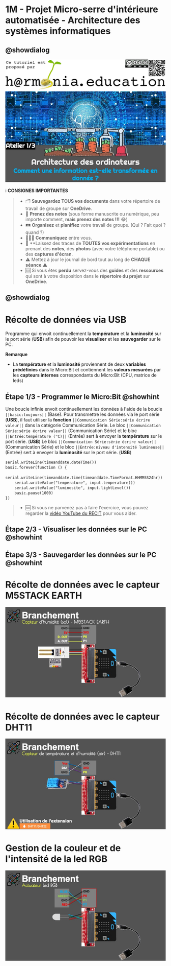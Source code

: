 # 1M - Projet Micro-serre d'intérieure automatisée - Architecture des systèmes informatiques

## @showdialog

![Logo H@rmonia](https://github.com/ph3n4t3s/1m1-archsys/blob/master/img/Harmonia_v4.jpg?raw=true)
![Atelier 1](https://github.com/ph3n4t3s/1m1-archsys/blob/master/img/Diapositive24.jpeg?raw=true)

ℹ️ **CONSIGNES IMPORTANTES**
> - 🗂️ **Sauvegardez TOUS vos documents**  dans votre répertoire de travail de groupe sur **OneDrive**.
> - 📝 **Prenez des notes** (sous forme manuscrite ou numérique, peu importe comment, **mais prenez des notes !!!** 😂)
> - 🛤️ **Organisez** et  **planifiez** votre travail de groupe. (Qui ? Fait quoi ? quand ?) 
> - 🧑‍🧑‍🧒 **Communiquez** entre vous.
> - 🧭 **Laissez des traces de **TOUTES vos expérimentations** en prenant des **notes**, des **photos** (avec votre téléphone portable) ou des **captures d'écran**.
> - ⚠️ Mettez à jour le journal de bord tout au long de **CHAQUE séance**.⚠️
> - 🆘 Si vous êtes **perdu** servez-vous des **guides** et des **ressources** qui sont à votre disposition dans le **répertoire du projet** sur **OneDrive**.

## @showdialog

# Récolte de données via USB
Programme qui envoit continuellement la **température** et la **luminosité** sur le port série (**USB**) afin de pouvoir les **visualiser** et les **sauvegarder** sur le PC.

**Remarque**
- La **température** et la **luminosité** proviennent de deux **variables prédéfinies** dans le Micro:Bit et contiennent les **valeurs mesurées** par les **capteurs internes** correspondants du Micro:Bit (CPU, matrice de leds)

## Étape 1/3 - Programmer le Micro:Bit @showhint
Une boucle infinie envoit continuellement les données à l'aide de la boucle ``||basic:toujours||`` (Base).
Pour transmettre les données via le port série (**USB**), il faut utiliser la **fonction** ``||Communication Série:série écrire valeur||`` dans la catégorie Communication Série.
Le bloc ``||Communication Série:série écrire valeur||`` (Communication Série) et le bloc ``||Entrée:température (°C)||`` (Entrée) sert à envoyer la **température** sur le port série. (**USB**) 
Le bloc ``||Communication Série:série écrire valeur||`` (Communication Série) et le bloc ``||Entrée:niveau d'intensité lumineuse||`` (Entrée) sert à envoyer la **luminosité** sur le port série. (**USB**)


```blocks
serial.writeLine(timeanddate.dateTime())
basic.forever(function () {
    serial.writeLine(timeanddate.time(timeanddate.TimeFormat.HHMMSS24hr))
    serial.writeValue("temperature", input.temperature())
    serial.writeValue("luminosite", input.lightLevel())
    basic.pause(1000)
})
```

> - 🆘 Si vous ne parvenez pas à faire l'exercice, vous pouvez regarder la [vidéo YouTube du RECIT](https://youtu.be/imzGdgKm4W0?si=EPmg_eWGlHzvkHMw) pour vous aider.


## Étape 2/3 - Visualiser les données sur le PC @showhint

## Étape 3/3 - Sauvegarder les données sur le PC @showhint

# Récolte de données avec le capteur M5STACK EARTH
![Branchement du capteur d'humidité (sol) - M5STACK EARTH](https://github.com/ph3n4t3s/1m1-archsys/blob/master/img/Diapositive29.jpeg?raw=true)

# Récolte de données avec le capteur DHT11
![Branchement du capteur de température et d'humidité (air) - DHT11](https://github.com/ph3n4t3s/1m1-archsys/blob/master/img/Diapositive30.jpeg?raw=true)

# Gestion de la couleur et de l'intensité de la led RGB
![Branchement de l'actuateur - Led RGB](https://github.com/ph3n4t3s/1m1-archsys/blob/master/img/Diapositive31.jpeg?raw=true)
